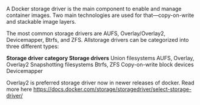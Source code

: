 A Docker storage driver is the main component to enable and manage container images. Two main technologies are used for that—copy-on-write and stackable image layers.

 
The most common storage drivers are AUFS, Overlay/Overlay2, Devicemapper, Btrfs, and ZFS. Allstorage drivers can be categorized into three different types:

**Storage driver category	Storage drivers**
Union filesystems	AUFS, Overlay, Overlay2
Snapshotting filesystems	Btrfs, ZFS
Copy-on-write block devices	Devicemapper

Overlay2 is preferred storage driver now in newer releases of docker. Read more here https://docs.docker.com/storage/storagedriver/select-storage-driver/

